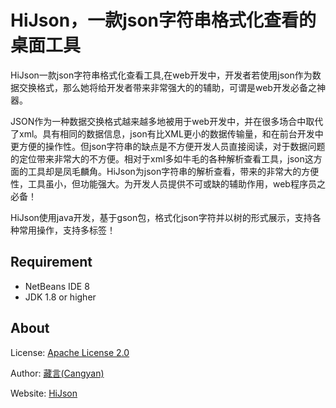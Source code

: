 ﻿# HiJson，一款json字符串格式化查看的桌面工具

HiJson一款json字符串格式化查看工具,在web开发中，开发者若使用json作为数据交换格式，那么她将给开发者带来非常强大的的辅助，可谓是web开发必备之神器。

JSON作为一种数据交换格式越来越多地被用于web开发中，并在很多场合中取代了xml。具有相同的数据信息，json有比XML更小的数据传输量，和在前台开发中更方便的操作性。但json字符串的缺点是不方便开发人员直接阅读，对于数据问题的定位带来非常大的不方便。相对于xml多如牛毛的各种解析查看工具，json这方面的工具却是凤毛麟角。HiJson为json字符串的解析查看，带来的非常大的方便性，工具虽小，但功能强大。为开发人员提供不可或缺的辅助作用，web程序员之必备！

HiJson使用java开发，基于gson包，格式化json字符并以树的形式展示，支持各种常用操作，支持多标签！



## Requirement

* NetBeans IDE 8
* JDK 1.8 or higher




## About

License: [Apache License 2.0](http://www.apache.org/licenses/LICENSE-2.0)

Author: [藏言(Cangyan)](mailto:beetle082@163.com)

Website: [HiJson](https://code.google.com/p/json-view/)